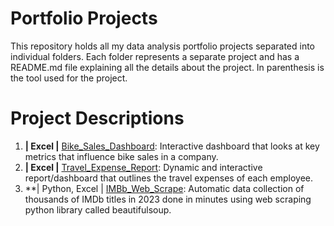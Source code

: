 # Portfolio Projects
This repository holds all my data analysis portfolio projects separated into individual folders. Each folder represents a separate project and has a README.md file explaining all the details about the project. In parenthesis is the tool used for the project.

# Project Descriptions
1. **| Excel |** [Bike_Sales_Dashboard](https://github.com/sbadrieva/PortfolioProjects/tree/main/%7C%20Excel%20%7C%20Bike_Sales_Dashboard): Interactive dashboard that looks at key metrics that influence bike sales in a company.
2. **| Excel |** [Travel_Expense_Report](https://github.com/sbadrieva/PortfolioProjects/tree/main/%7C%20Excel%20%7C%20Travel_Expense_Report): Dynamic and interactive report/dashboard that outlines the travel expenses of each employee.
3. **| Python, Excel | [IMBb_Web_Scrape](https://github.com/sbadrieva/PortfolioProjects/tree/main/%7C%20Python%2C%20Excel%20%7C%20IMDb_Web_Scrape): Automatic data collection of thousands of IMDb titles in 2023 done in minutes using web scraping python library called beautifulsoup.
